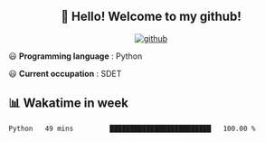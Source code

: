 <h2 align="center">👋 Hello! Welcome to my github! </h2>
<p align="center">
  <a href="https://github.com/usergwen"><img src="https://img.shields.io/badge/GitHub-24292e" alt="github"></a>
</p>

😃 **Programming language** : Python

😃 **Current occupation** : SDET

## 📊 Wakatime in week

<!--START_SECTION:waka-->
```text
Python   49 mins         █████████████████████████   100.00 % 
```
<!--END_SECTION:waka-->





